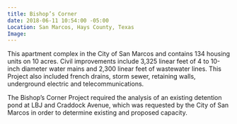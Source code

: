 ```yaml
---
title: Bishop’s Corner
date: 2018-06-11 10:54:00 -05:00
Location: San Marcos, Hays County, Texas
Image: 
---
```


This apartment complex in the City of San Marcos and contains 134 housing units on 10 acres.  Civil improvements include 3,325 linear feet of 4 to 10-inch diameter water mains and 2,300 linear feet of wastewater lines.  This Project also included french drains, storm sewer, retaining walls, underground electric and telecommunications.

The Bishop’s Corner Project required the analysis of an existing detention pond at LBJ and Craddock Avenue, which was requested by the City of San Marcos in order to determine existing and proposed capacity.